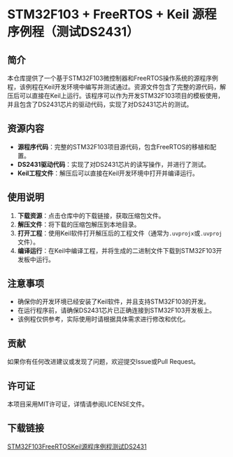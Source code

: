 # STM32F103 + FreeRTOS + Keil 源程序例程（测试DS2431）

## 简介

本仓库提供了一个基于STM32F103微控制器和FreeRTOS操作系统的源程序例程，该例程在Keil开发环境中编写并测试通过。资源文件包含了完整的源代码，解压后可以直接在Keil上运行。该程序可以作为开发STM32F103项目的模板使用，并且包含了DS2431芯片的驱动代码，实现了对DS2431芯片的测试。

## 资源内容

- **源程序代码**：完整的STM32F103项目源代码，包含FreeRTOS的移植和配置。
- **DS2431驱动代码**：实现了对DS2431芯片的读写操作，并进行了测试。
- **Keil工程文件**：解压后可以直接在Keil开发环境中打开并编译运行。

## 使用说明

1. **下载资源**：点击仓库中的下载链接，获取压缩包文件。
2. **解压文件**：将下载的压缩包解压到本地目录。
3. **打开工程**：使用Keil软件打开解压后的工程文件（通常为`.uvprojx`或`.uvproj`文件）。
4. **编译运行**：在Keil中编译工程，并将生成的二进制文件下载到STM32F103开发板中运行。

## 注意事项

- 确保你的开发环境已经安装了Keil软件，并且支持STM32F103的开发。
- 在运行程序前，请确保DS2431芯片已正确连接到STM32F103开发板上。
- 该例程仅供参考，实际使用时请根据具体需求进行修改和优化。

## 贡献

如果你有任何改进建议或发现了问题，欢迎提交Issue或Pull Request。

## 许可证

本项目采用MIT许可证，详情请参阅LICENSE文件。

## 下载链接

[STM32F103FreeRTOSKeil源程序例程测试DS2431](https://pan.quark.cn/s/47880c46e25e)